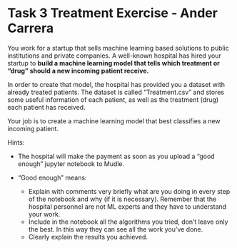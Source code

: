 # Task 3 Treatment Exercise - Ander Carrera

You work for a startup that sells machine learning based solutions to public institutions
and private companies. A well-known hospital has hired your startup to **build a machine
learning model that tells which treatment or “drug” should a new incoming patient
receive.**

In order to create that model, the hospital has provided you a dataset with already
treated patients. The dataset is called “Treatment.csv” and stores some useful
information of each patient, as well as the treatment (drug) each patient has received.

Your job is to create a machine learning model that best classifies a new incoming
patient.

Hints:
- The hospital will make the payment as soon as you upload a “good enough”
  jupyter notebook to Mudle.

- “Good enough” means:
    - Explain with comments very briefly what are you doing in every step of
      the notebook and why (if it is necessary). Remember that the hospital
      personnel are not ML experts and they have to understand your work.
    - Include in the notebook all the algorithms you tried, don’t leave only the
      best. In this way they can see all the work you’ve done.
    - Clearly explain the results you achieved.